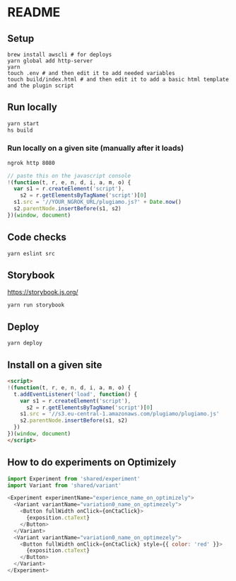 # README

## Setup

```
brew install awscli # for deploys
yarn global add http-server
yarn
touch .env # and then edit it to add needed variables
touch build/index.html # and then edit it to add a basic html template and the plugin script
```

## Run locally

```sh
yarn start
hs build
```

### Run locally on a given site (manually after it loads)

```sh
ngrok http 8080
```

```js
// paste this on the javascript console
!(function(t, r, e, n, d, i, a, m, o) {
  var s1 = r.createElement('script'),
    s2 = r.getElementsByTagName('script')[0]
  s1.src = '//YOUR_NGROK_URL/plugiamo.js?' + Date.now()
  s2.parentNode.insertBefore(s1, s2)
})(window, document)
```

## Code checks

```
yarn eslint src
```

## Storybook

https://storybook.js.org/

```
yarn run storybook
```

## Deploy

```
yarn deploy
```

## Install on a given site

```html
<script>
!(function(t, r, e, n, d, i, a, m, o) {
  t.addEventListener('load', function() {
    var s1 = r.createElement('script'),
      s2 = r.getElementsByTagName('script')[0]
    s1.src = '//s3.eu-central-1.amazonaws.com/plugiamo/plugiamo.js'
    s2.parentNode.insertBefore(s1, s2)
  })
})(window, document)
</script>
```

## How to do experiments on Optimizely

```js
import Experiment from 'shared/experiment'
import Variant from 'shared/variant'

<Experiment experimentName="experience_name_on_optimizely">
  <Variant variantName="variation0_name_on_optimezely">
    <Button fullWidth onClick={onCtaClick}>
      {exposition.ctaText}
    </Button>
  </Variant>
  <Variant variantName="variation0_name_on_optimezely">
    <Button fullWidth onClick={onCtaClick} style={{ color: 'red' }}>
      {exposition.ctaText}
    </Button>
  </Variant>
</Experiment>
```
